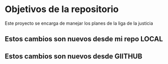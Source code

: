 # Objetivos de la repositorio

Este proyecto se encarga de manejar los planes de la liga de la justicia


## Estos cambios son nuevos desde mi repo LOCAL
## Estos cambios son nuevos desde GIITHUB
